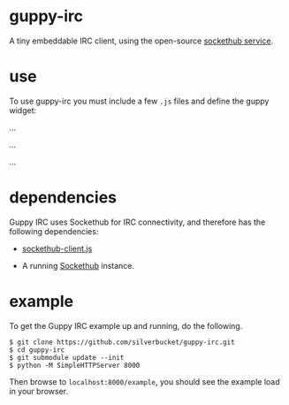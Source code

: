 guppy-irc
=========

A tiny embeddable IRC client, using the open-source [sockethub service](http://sockethub.org).

use
===

To use guppy-irc you must include a few `.js` files and define the guppy widget:

  ...
  <guppy-irc id="myGuppy"
             data-title="Welcome to Guppy IRC"
             data-width="80"
             data-height="28"
             data-server="*[irc server hostname]*"
             data-channel="*[#irc_channel]*"
             data-nick="guppy_user"
             data-display-name="Guppy Example User"
             data-password=""
             data-sockethub-host="*[sockethub hostname]*"
             data-sockethub-port="*[port number]*"
             data-sockethub-tls="*[true | false]*"
             data-sockethub-path="*[/path]*"
             data-sockethub-secret="*[connect string]*" />

  ...
  <script src="sockethub-client/sockethub-client.js"></script>
  <script src="../src/js/guppy-irc.js"></script>
  ...

dependencies
============

Guppy IRC uses Sockethub for IRC connectivity, and therefore has the following
dependencies:

* [sockethub-client.js](http://github.com/sockethub/sockethub-client)

* A running [Sockethub](http://github.com/sockethub/sockethub) instance.


example
=======

To get the Guppy IRC example up and running, do the following.

    $ git clone https://github.com/silverbucket/guppy-irc.git
    $ cd guppy-irc
    $ git submodule update --init
    $ python -M SimpleHTTPServer 8000

Then browse to `localhost:8000/example`, you should see the example load in your
browser.